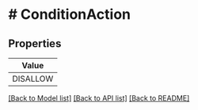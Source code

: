 # # ConditionAction


## Properties 



| Value |
------------ | 
DISALLOW|&#39;DISALLOW&#39;

[[Back to Model list]](../../README.md#models) [[Back to API list]](../../README.md#endpoints) [[Back to README]](../../README.md)

